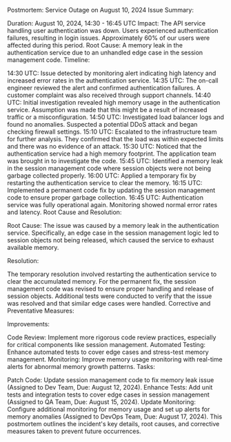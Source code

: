 Postmortem: Service Outage on August 10, 2024
Issue Summary:

Duration: August 10, 2024, 14:30 - 16:45 UTC
Impact: The API service handling user authentication was down. Users experienced authentication failures, resulting in login issues. Approximately 60% of our users were affected during this period.
Root Cause: A memory leak in the authentication service due to an unhandled edge case in the session management code.
Timeline:

14:30 UTC: Issue detected by monitoring alert indicating high latency and increased error rates in the authentication service.
14:35 UTC: The on-call engineer reviewed the alert and confirmed authentication failures. A customer complaint was also received through support channels.
14:40 UTC: Initial investigation revealed high memory usage in the authentication service. Assumption was made that this might be a result of increased traffic or a misconfiguration.
14:50 UTC: Investigated load balancer logs and found no anomalies. Suspected a potential DDoS attack and began checking firewall settings.
15:10 UTC: Escalated to the infrastructure team for further analysis. They confirmed that the load was within expected limits and there was no evidence of an attack.
15:30 UTC: Noticed that the authentication service had a high memory footprint. The application team was brought in to investigate the code.
15:45 UTC: Identified a memory leak in the session management code where session objects were not being garbage collected properly.
16:00 UTC: Applied a temporary fix by restarting the authentication service to clear the memory.
16:15 UTC: Implemented a permanent code fix by updating the session management code to ensure proper garbage collection.
16:45 UTC: Authentication service was fully operational again. Monitoring showed normal error rates and latency.
Root Cause and Resolution:

Root Cause: The issue was caused by a memory leak in the authentication service. Specifically, an edge case in the session management logic led to session objects not being released, which caused the service to exhaust available memory.

Resolution:

The temporary resolution involved restarting the authentication service to clear the accumulated memory.
For the permanent fix, the session management code was revised to ensure proper handling and release of session objects. Additional tests were conducted to verify that the issue was resolved and that similar edge cases were handled.
Corrective and Preventative Measures:

Improvements:

Code Review: Implement more rigorous code review practices, especially for critical components like session management.
Automated Testing: Enhance automated tests to cover edge cases and stress-test memory management.
Monitoring: Improve memory usage monitoring with real-time alerts for abnormal memory growth patterns.
Tasks:

Patch Code: Update session management code to fix memory leak issue (Assigned to Dev Team, Due: August 12, 2024).
Enhance Tests: Add unit tests and integration tests to cover edge cases in session management (Assigned to QA Team, Due: August 15, 2024).
Update Monitoring: Configure additional monitoring for memory usage and set up alerts for memory anomalies (Assigned to DevOps Team, Due: August 17, 2024).
This postmortem outlines the incident's key details, root causes, and corrective measures taken to prevent future occurrences.
